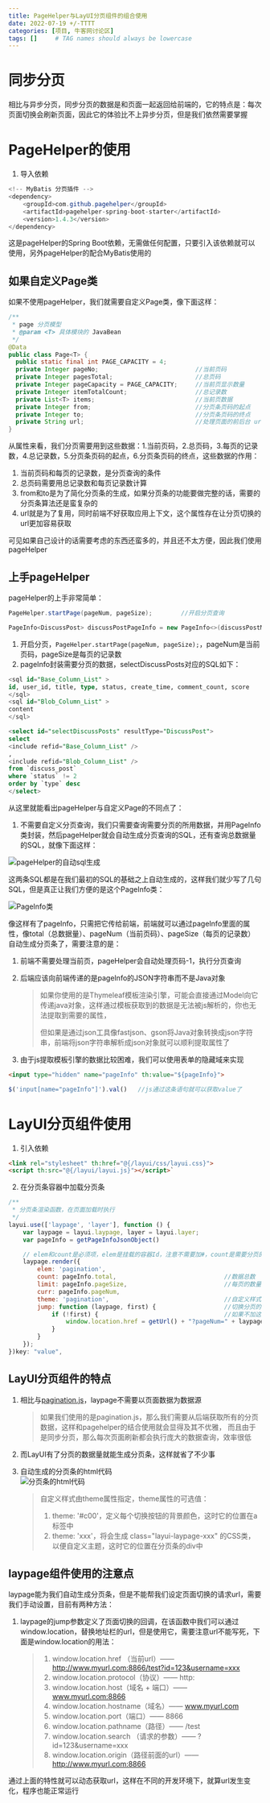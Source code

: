 ```yaml
---
title: PageHelper与LayUI分页组件的组合使用
date: 2022-07-19 +/-TTTT
categories: [项目, 牛客网讨论区]
tags: []     # TAG names should always be lowercase
---
```


# 同步分页
相比与异步分页，同步分页的数据是和页面一起返回给前端的，它的特点是：每次页面切换会刷新页面，因此它的体验比不上异步分页，但是我们依然需要掌握

# PageHelper的使用
1. 导入依赖
```java
<!-- MyBatis 分页插件 -->
<dependency>
    <groupId>com.github.pagehelper</groupId>
    <artifactId>pagehelper-spring-boot-starter</artifactId>
    <version>1.4.3</version>
</dependency>
```
这是pageHelper的Spring Boot依赖，无需做任何配置，只要引入该依赖就可以使用，另外pageHelper的配合MyBatis使用的

## 如果自定义Page类
如果不使用pageHelper，我们就需要自定义Page类，像下面这样：

```java
/**
 * page 分页模型
 * @param <T> 具体模块的 JavaBean
 */
@Data
public class Page<T> {
  public static final int PAGE_CAPACITY = 4;
  private Integer pageNo;                           //当前页码
  private Integer pagesTotal;                       //总页码
  private Integer pageCapacity = PAGE_CAPACITY;     //当前页显示数量
  private Integer itemTotalCount;                   //总记录数
  private List<T> items;                            //当前页数据
  private Integer from;                             //分页条页码的起点
  private Integer to;                               //分页条页码的终点
  private String url;                               //处理页面的前后台 url
}
```

从属性来看，我们分页需要用到这些数据：1.当前页码，2.总页码，3.每页的记录数，4.总记录数，5.分页条页码的起点，6.分页条页码的终点，这些数据的作用：

1. 当前页码和每页的记录数，是分页查询的条件
2. 总页码需要用总记录数和每页记录数计算
3. from和to是为了简化分页条的生成，如果分页条的功能要做完整的话，需要的分页条算法还是蛮复杂的
4. url就是为了复用，同时前端不好获取应用上下文，这个属性存在让分页切换的url更加容易获取

可见如果自己设计的话需要考虑的东西还蛮多的，并且还不太方便，因此我们使用pageHelper

## 上手pageHelper
pageHelper的上手非常简单：

```java
PageHelper.startPage(pageNum, pageSize);        //开启分页查询

PageInfo<DiscussPost> discussPostPageInfo = new PageInfo<>(discussPostMapper.selectDiscussPosts());       //pageHelper自动分页
```

1. 开启分页，`PageHelper.startPage(pageNum, pageSize);`，pageNum是当前页码，pageSize是每页的记录数
2. pageInfo封装需要分页的数据，selectDiscussPosts对应的SQL如下：

```sql
<sql id="Base_Column_List" >
id, user_id, title, type, status, create_time, comment_count, score
</sql>
<sql id="Blob_Column_List" >
content
</sql>

<select id="selectDiscussPosts" resultType="DiscussPost">
select
<include refid="Base_Column_List" />
,
<include refid="Blob_Column_List" />
from `discuss_post`
where `status` != 2
order by `type` desc
</select>
```

从这里就能看出pageHelper与自定义Page的不同点了：

1. 不需要自定义分页查询，我们只需要查询需要分页的所用数据，并用PageInfo类封装，然后pageHelper就会自动生成分页查询的SQL，还有查询总数据量的SQL，就像下面这样：

![pageHelper的自动sql生成](/blog/202207191703472.png "Optional title")

这两条SQL都是在我们最初的SQL的基础之上自动生成的，这样我们就少写了几句SQL，但是真正让我们方便的是这个PageInfo类：

![PageInfo类](/blog/202207191710414.png "Optional title")

像这样有了pageInfo，只需把它传给前端，前端就可以通过pageInfo里面的属性，像total（总数据量）、pageNum（当前页码）、pageSize（每页的记录数）自动生成分页条了，需要注意的是：

1. 前端不需要处理当前页，pageHelper会自动处理页码-1，执行分页查询
2. 后端应该向前端传递的是pageInfo的JSON字符串而不是Java对象

    > 如果你使用的是Thymeleaf模板渲染引擎，可能会直接通过Model向它传递java对象，这样通过模板获取到的数据是无法被js解析的，你也无法提取到需要的属性，
    > 
    > 但如果是通过json工具像fastjson、gson将Java对象转换成json字符串，前端将json字符串解析成json对象就可以顺利提取属性了

3. 由于js提取模板引擎的数据比较困难，我们可以使用表单的隐藏域来实现
```html
<input type="hidden" name="pageInfo" th:value="${pageInfo}">
```
```js
$('input[name="pageInfo"]').val()   //js通过这条语句就可以获取value了
```

# LayUI分页组件使用
1. 引入依赖
```html
<link rel="stylesheet" th:href="@{/layui/css/layui.css}">
<script th:src="@{/layui/layui.js}"></script>`
```

2. 在分页条容器中加载分页条
```js
/**
 * 分页条渲染函数，在页面加载时执行
 */
layui.use(['laypage', 'layer'], function () {
    var laypage = layui.laypage, layer = layui.layer;
    var pageInfo = getPageInfoJsonObject()

    // elem和count是必须项，elem是挂载的容器Id，注意不需要加#，count是需要分页的数据量
    laypage.render({
        elem: 'pagination',
        count: pageInfo.total,                              //数据总数
        limit: pageInfo.pageSize,                           //每页的数量
        curr: pageInfo.pageNum,
        theme: 'pagination',                                //自定义样式
        jump: function (laypage, first) {                   //切换分页的回调
            if (!first) {                                   //如果不加这个条件判断，回调会反复触发执行
                window.location.href = getUrl() + "?pageNum=" + laypage.curr
            }
        }
    });
})key: "value", 
```

## LayUI分页组件的特点

1. 相比与[pagination.js](https://pagination.js.org/)，laypage不需要以页面数据为数据源

    >如果我们使用的是pagination.js，那么我们需要从后端获取所有的分页数据，这样和pagehelper的结合使用就会显得及其不优雅，
    >而且由于是同步分页，那么每次页面刷新都会执行庞大的数据查询，效率很低

2. 而LayUI有了分页的数据量就能生成分页条，这样就省了不少事<br>
3. 自动生成的分页条的html代码<br>
![分页条的html代码](/blog/202207191524263.png "Optional title")

    > 自定义样式由theme属性指定，theme属性的可选值：
    > 
    > 1. theme: '#c00'，定义每个切换按钮的背景颜色，这时它的位置在a标签中
    > 2. theme: 'xxx'，将会生成 class="layui-laypage-xxx" 的CSS类，以便自定义主题，这时它的位置在分页条的div中

## laypage组件使用的注意点

laypage能为我们自动生成分页条，但是不能帮我们设定页面切换的请求url，需要我们手动设置，目前有两种方法：

1. laypage的jump参数定义了页面切换的回调，在该函数中我们可以通过window.location，替换地址栏的url，但是使用它，需要注意url不能写死，下面是window.location的用法：

    > 1. window.location.href （当前url）—— http://www.myurl.com:8866/test?id=123&username=xxx
    > 2. window.location.protocol（协议）—— http:
    > 3. window.location.host（域名 + 端口）—— www.myurl.com:8866
    > 4. window.location.hostname（域名）—— www.myurl.com
    > 5. window.location.port（端口）—— 8866
    > 6. window.location.pathname（路径）—— /test
    > 7. window.location.search （请求的参数）—— ?id=123&username=xxx
    > 8. window.location.origin（路径前面的url）——  http://www.myurl.com:8866

通过上面的特性就可以动态获取url，这样在不同的开发环境下，就算url发生变化，程序也能正常运行